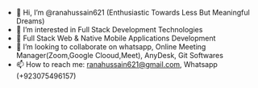 - 👋 Hi, I’m @ranahussain621 (Enthusiastic Towards Less But Meaningful Dreams)
- 👀 I’m interested in Full Stack Development Technologies
- 🌱 Full Stack Web & Native Mobile Applications Development
- 💞️ I’m looking to collaborate on whatsapp, Online Meeting Manager(Zoom,Google Clooud,Meet), AnyDesk, Git Softwares
- 📫 How to reach me: ranahussain621@gmail.com, Whatsapp (+923075496157) 

<!---
ranahussain621/ranahussain621 is a ✨ special ✨ repository because its `README.md` (this file) appears on your GitHub profile.
You can click the Preview link to take a look at your changes.
--->
